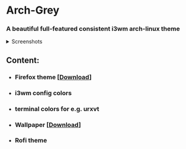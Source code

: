 # Arch-Grey

### A beautiful full-featured consistent i3wm arch-linux theme
<details><summary>Screenshots</summary>
<p>
  
![screenshot](https://raw.githubusercontent.com/v1nc/arch-grey/master/screenshots/terminal_firefox.png)
</p>

</details>


## Content:

- ### Firefox theme [[Download](https://addons.mozilla.org/de/firefox/addon/arch-grey/)]
- ### i3wm config colors
- ### terminal colors for e.g. urxvt
- ### Wallpaper [[Download](https://www.flickr.com/photos/85825630@N00/7932702896)]
- ### Rofi theme
